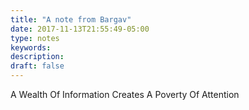 ```yaml
---
title: "A note from Bargav"
date: 2017-11-13T21:55:49-05:00
type: notes
keywords:
description:
draft: false
---
```

[comment]: # (A note is any quick thought, quote, one-liners or a simple tweet. )

A Wealth Of Information Creates A Poverty Of Attention
